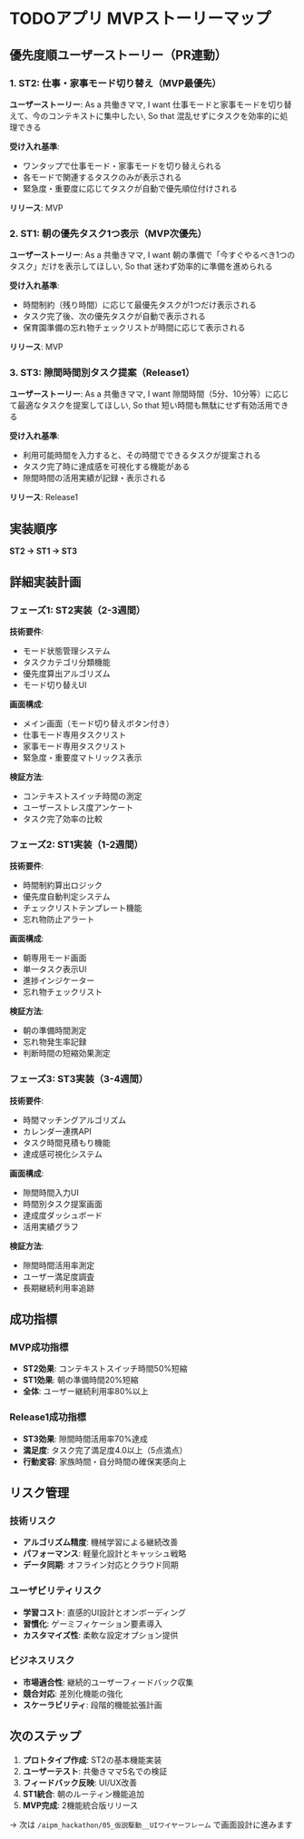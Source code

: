 # TODOアプリ MVPストーリーマップ

## 優先度順ユーザーストーリー（PR連動）

### 1. ST2: 仕事・家事モード切り替え（MVP最優先）
**ユーザーストーリー**: As a 共働きママ, I want 仕事モードと家事モードを切り替えて、今のコンテキストに集中したい, So that 混乱せずにタスクを効率的に処理できる

**受け入れ基準**:
- ワンタップで仕事モード・家事モードを切り替えられる
- 各モードで関連するタスクのみが表示される
- 緊急度・重要度に応じてタスクが自動で優先順位付けされる

**リリース**: MVP

### 2. ST1: 朝の優先タスク1つ表示（MVP次優先）
**ユーザーストーリー**: As a 共働きママ, I want 朝の準備で「今すぐやるべき1つのタスク」だけを表示してほしい, So that 迷わず効率的に準備を進められる

**受け入れ基準**:
- 時間制約（残り時間）に応じて最優先タスクが1つだけ表示される
- タスク完了後、次の優先タスクが自動で表示される
- 保育園準備の忘れ物チェックリストが時間に応じて表示される

**リリース**: MVP

### 3. ST3: 隙間時間別タスク提案（Release1）
**ユーザーストーリー**: As a 共働きママ, I want 隙間時間（5分、10分等）に応じて最適なタスクを提案してほしい, So that 短い時間も無駄にせず有効活用できる

**受け入れ基準**:
- 利用可能時間を入力すると、その時間でできるタスクが提案される
- タスク完了時に達成感を可視化する機能がある
- 隙間時間の活用実績が記録・表示される

**リリース**: Release1

## 実装順序
**ST2 → ST1 → ST3**

## 詳細実装計画

### フェーズ1: ST2実装（2-3週間）
**技術要件**:
- モード状態管理システム
- タスクカテゴリ分類機能
- 優先度算出アルゴリズム
- モード切り替えUI

**画面構成**:
- メイン画面（モード切り替えボタン付き）
- 仕事モード専用タスクリスト
- 家事モード専用タスクリスト
- 緊急度・重要度マトリックス表示

**検証方法**:
- コンテキストスイッチ時間の測定
- ユーザーストレス度アンケート
- タスク完了効率の比較

### フェーズ2: ST1実装（1-2週間）
**技術要件**:
- 時間制約算出ロジック
- 優先度自動判定システム
- チェックリストテンプレート機能
- 忘れ物防止アラート

**画面構成**:
- 朝専用モード画面
- 単一タスク表示UI
- 進捗インジケーター
- 忘れ物チェックリスト

**検証方法**:
- 朝の準備時間測定
- 忘れ物発生率記録
- 判断時間の短縮効果測定

### フェーズ3: ST3実装（3-4週間）
**技術要件**:
- 時間マッチングアルゴリズム
- カレンダー連携API
- タスク時間見積もり機能
- 達成感可視化システム

**画面構成**:
- 隙間時間入力UI
- 時間別タスク提案画面
- 達成度ダッシュボード
- 活用実績グラフ

**検証方法**:
- 隙間時間活用率測定
- ユーザー満足度調査
- 長期継続利用率追跡

## 成功指標

### MVP成功指標
- **ST2効果**: コンテキストスイッチ時間50%短縮
- **ST1効果**: 朝の準備時間20%短縮
- **全体**: ユーザー継続利用率80%以上

### Release1成功指標
- **ST3効果**: 隙間時間活用率70%達成
- **満足度**: タスク完了満足度4.0以上（5点満点）
- **行動変容**: 家族時間・自分時間の確保実感向上

## リスク管理

### 技術リスク
- **アルゴリズム精度**: 機械学習による継続改善
- **パフォーマンス**: 軽量化設計とキャッシュ戦略
- **データ同期**: オフライン対応とクラウド同期

### ユーザビリティリスク
- **学習コスト**: 直感的UI設計とオンボーディング
- **習慣化**: ゲーミフィケーション要素導入
- **カスタマイズ性**: 柔軟な設定オプション提供

### ビジネスリスク
- **市場適合性**: 継続的ユーザーフィードバック収集
- **競合対応**: 差別化機能の強化
- **スケーラビリティ**: 段階的機能拡張計画

## 次のステップ

1. **プロトタイプ作成**: ST2の基本機能実装
2. **ユーザーテスト**: 共働きママ5名での検証
3. **フィードバック反映**: UI/UX改善
4. **ST1統合**: 朝のルーティン機能追加
5. **MVP完成**: 2機能統合版リリース

→ 次は `/aipm_hackathon/05_仮説駆動__UIワイヤーフレーム` で画面設計に進みます
